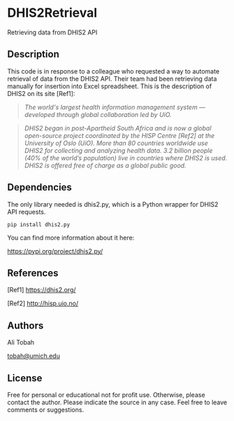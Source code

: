 # DHIS2Retrieval
 Retrieving data from DHIS2 API

## Description

This code is in response to a colleague who requested a way to automate retrieval of data from the DHIS2 API. Their team had been retrieving data manually for insertion into Excel spreadsheet. This is the description of DHIS2 on its site [Ref1]:

>_The world's largest health information management system — developed through global collaboration led by UiO._

>_DHIS2 began in post-Apartheid South Africa and is now a global open-source project coordinated by the HISP Centre [Ref2] at the University of Oslo (UiO). More than 80 countries worldwide use DHIS2 for collecting and analyzing health data. 3.2 billion people (40% of the world’s population) live in countries where DHIS2 is used. DHIS2 is offered free of charge as a global public good._

## Dependencies

The only library needed is dhis2.py, which is a Python wrapper for DHIS2 API requests.
```
pip install dhis2.py
```

You can find more information about it here:

https://pypi.org/project/dhis2.py/


## References

[Ref1] https://dhis2.org/

[Ref2] http://hisp.uio.no/

## Authors

Ali Tobah

tobah@umich.edu

## License

Free for personal or educational not for profit use. Otherwise, please contact the author.  Please indicate the source in any case. Feel free to leave comments or suggestions.
